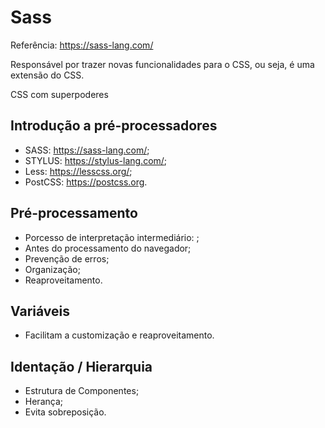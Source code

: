 # Sass

Referência: https://sass-lang.com/

Responsável por trazer novas funcionalidades para o CSS, ou seja, é uma extensão do CSS.

CSS com superpoderes

## Introdução a pré-processadores

- SASS: https://sass-lang.com/;
- STYLUS: https://stylus-lang.com/;
- Less: https://lesscss.org/;
- PostCSS: https://postcss.org.

## Pré-processamento

- Porcesso de interpretação intermediário: ;
- Antes do processamento do navegador;
- Prevenção de erros;
- Organização;
- Reaproveitamento.

## Variáveis

- Facilitam a customização e reaproveitamento.

## Identação / Hierarquia

- Estrutura de Componentes;
- Herança;
- Evita sobreposição.
